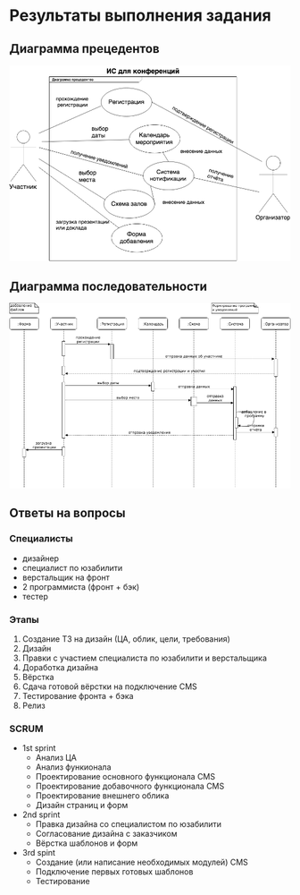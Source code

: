 # Результаты выполнения задания

## Диаграмма прецедентов

![UCD](UCD.png)

## Диаграмма последовательности

![SD](SD.png)

## Ответы на вопросы
### Специалисты
  * дизайнер
  * специалист по юзабилити
  * верстальщик на фронт
  * 2 программиста (фронт + бэк)
  * тестер
### Этапы
  1. Создание ТЗ на дизайн (ЦА, облик, цели, требования)
  2. Дизайн
  3. Правки с участием специалиста по юзабилити и верстальщика
  4. Доработка дизайна
  5. Вёрстка
  6. Сдача готовой вёрстки на подключение CMS
  7. Тестирование фронта + бэка
  8. Релиз
### SCRUM
* 1st sprint
  * Анализ ЦА
  * Анализ функионала
  * Проектирование основного функционала CMS
  * Проектирование добавочного функционала CMS
  * Проектирование внешнего облика
  * Дизайн страниц и форм
* 2nd sprint
  * Правка дизайна со специалистом по юзабилити
  * Согласование дизайна с заказчиком
  * Вёрстка шаблонов и форм
* 3rd spint
  * Создание (или написание необходимых модулей) CMS
  * Подключение первых готовых шаблонов 
  * Тестирование
